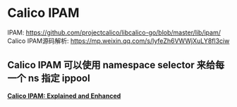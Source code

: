 
# Calico IPAM
IPAM: https://github.com/projectcalico/libcalico-go/blob/master/lib/ipam/
Calico IPAM源码解析: https://mp.weixin.qq.com/s/lyfeZh6VWWjXuLY8fl3ciw

## Calico IPAM 可以使用 namespace selector 来给每一个 ns 指定 ippool
**[Calico IPAM: Explained and Enhanced](https://www.tigera.io/blog/calico-ipam-explained-and-enhanced/)**


